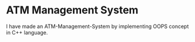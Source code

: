 # ATM Management System
I have made an ATM-Management-System by implementing OOPS concept in C++ language.
